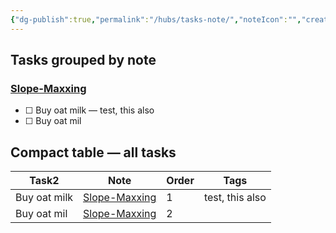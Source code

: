 ```yaml
---
{"dg-publish":true,"permalink":"/hubs/tasks-note/","noteIcon":"","created":"2025-10-22T14:36:15.402+02:00","updated":"2025-10-22T14:58:11.542+02:00"}
---
```





<h2><span>Tasks grouped by note</span></h2><h3><span><a data-tooltip-position="top" aria-label="Slope-Maxxing.md" data-href="Slope-Maxxing.md" href="Slope-Maxxing.md" class="internal-link" target="_blank" rel="noopener nofollow">Slope-Maxxing</a></span></h3><div><ul class="dataview list-view-ul"><li><span>☐ Buy oat milk — test, this also</span></li><li><span>☐ Buy oat mil</span></li></ul></div><h2><span>Compact table — all tasks</span></h2><div><table class="dataview table-view-table"><thead class="table-view-thead"><tr class="table-view-tr-header"><th class="table-view-th"><span>Task</span><span class="dataview small-text">2</span></th><th class="table-view-th"><span>Note</span></th><th class="table-view-th"><span>Order</span></th><th class="table-view-th"><span>Tags</span></th></tr></thead><tbody class="table-view-tbody"><tr><td><span>Buy oat milk</span></td><td><span><a data-tooltip-position="top" aria-label="Slope-Maxxing.md" data-href="Slope-Maxxing.md" href="Slope-Maxxing.md" class="internal-link" target="_blank" rel="noopener nofollow">Slope-Maxxing</a></span></td><td>1</td><td><span>test, this also</span></td></tr><tr><td><span>Buy oat mil</span></td><td><span><a data-tooltip-position="top" aria-label="Slope-Maxxing.md" data-href="Slope-Maxxing.md" href="Slope-Maxxing.md" class="internal-link" target="_blank" rel="noopener nofollow">Slope-Maxxing</a></span></td><td>2</td><td><span></span></td></tr></tbody></table></div>









